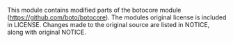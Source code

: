 This module contains modified parts of the botocore module (https://github.com/boto/botocore).
The modules original license is included in LICENSE.
Changes made to the original source are listed in NOTICE, along with original NOTICE.